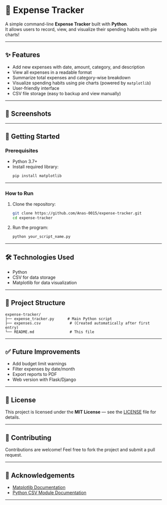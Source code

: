 
# 🧾 Expense Tracker

A simple command-line **Expense Tracker** built with **Python**.  
It allows users to record, view, and visualize their spending habits with pie charts!

---

## ✨ Features

- Add new expenses with date, amount, category, and description
- View all expenses in a readable format
- Summarize total expenses and category-wise breakdown
- Visualize spending habits using pie charts (powered by `matplotlib`)
- User-friendly interface
- CSV file storage (easy to backup and view manually)

---

## 📸 Screenshots


---

## 🚀 Getting Started

### Prerequisites
- Python 3.7+
- Install required library:
  ```bash
  pip install matplotlib
  ```

---

### How to Run
1. Clone the repository:
   ```bash
   git clone https://github.com/Anas-0015/expense-tracker.git
   cd expense-tracker
   ```

2. Run the program:
   ```bash
   python your_script_name.py
   ```

---

## 🛠️ Technologies Used

- Python
- CSV for data storage
- Matplotlib for data visualization

---

## 📂 Project Structure

```
expense-tracker/
├── expense_tracker.py      # Main Python script
├── expenses.csv             # (Created automatically after first entry)
└── README.md                # This file
```

---

## ✅ Future Improvements

- Add budget limit warnings
- Filter expenses by date/month
- Export reports to PDF
- Web version with Flask/Django

---

## 📄 License

This project is licensed under the **MIT License** — see the [LICENSE](LICENSE) file for details.

---

## 🤝 Contributing

Contributions are welcome! Feel free to fork the project and submit a pull request.

---

## 🙌 Acknowledgements

- [Matplotlib Documentation](https://matplotlib.org/stable/index.html)
- [Python CSV Module Documentation](https://docs.python.org/3/library/csv.html)

---
